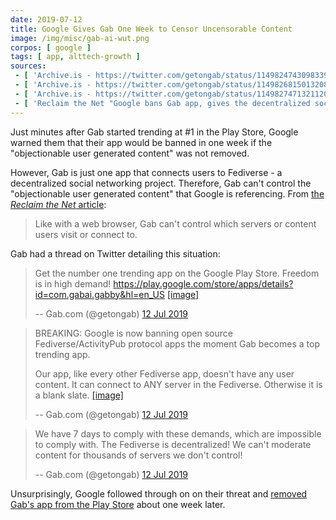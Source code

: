 ```yaml
---
date: 2019-07-12
title: Google Gives Gab One Week to Censor Uncensorable Content
image: /img/misc/gab-ai-wut.png
corpos: [ google ]
tags: [ app, alttech-growth ]
sources:
 - [ 'Archive.is - https://twitter.com/getongab/status/1149824743098339328', 'https://archive.is/zZcXf' ]
 - [ 'Archive.is - https://twitter.com/getongab/status/1149826815013208064', 'https://archive.is/MFtt2' ]
 - [ 'Archive.is - https://twitter.com/getongab/status/1149827471321120769', 'https://archive.is/OAcGQ' ]
 - [ 'Reclaim the Net "Google bans Gab app, gives the decentralized social network an impossible list of demands" by Tom Parker', 'https://reclaimthenet.org/google-play-bans-gab-app/' ]
---
```


Just minutes after Gab started trending at #1 in the Play Store, Google warned them that their app would be banned in one week if the "objectionable user generated content" was not removed.

However, Gab is just one app that connects users to Fediverse - a decentralized social networking project.
Therefore, Gab can't control the "objectionable user generated content" that Google is referencing.
From [the _Reclaim the Net_ article](https://reclaimthenet.org/google-play-bans-gab-app/):
> Like with a web browser, Gab can't control which servers or content users visit or connect to.

Gab had a thread on Twitter detailing this situation:

> Get the number one trending app on the Google Play Store. Freedom is in high demand! https://play.google.com/store/apps/details?id=com.gabai.gabby&hl=en_US
> [[image]](zZcXf.jpg)
>
> -- Gab.com (@getongab) [12 Jul 2019](https://archive.is/zZcXf)

> BREAKING: Google is now banning open source Fediverse/ActivityPub protocol apps the moment Gab becomes a top trending app. 
>
> Our app, like every other Fediverse app, doesn't have any user content. It can connect to ANY server in the Fediverse. Otherwise it is a blank slate.
> [[image]](MFtt2.jpg)
>
> -- Gab.com (@getongab) [12 Jul 2019](https://archive.is/MFtt2)

> We have 7 days to comply with these demands, which are impossible to comply with. The Fediverse is decentralized! We can't moderate content for thousands of servers we don't control!
>
> -- Gab.com (@getongab) [12 Jul 2019](https://archive.is/OAcGQ)

Unsurprisingly, Google followed through on on their threat and [removed Gab's app from the Play Store](/events/google-bans-gab-from-play-store-again/) about one week later.
